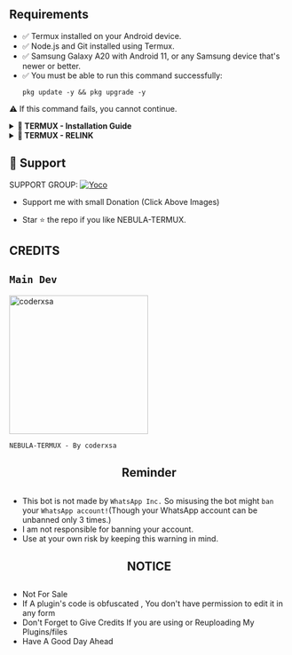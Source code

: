 ## Requirements

- ✅ Termux installed on your Android device.
- ✅ Node.js and Git installed using Termux.
- ✅ Samsung Galaxy A20 with Android 11, or any Samsung device that's newer or better.
- ✅ You must be able to run this command successfully:
    ```
    pkg update -y && pkg upgrade -y
    ```
 ⚠️ If this command fails, you cannot continue.


<details>
  <summary><strong>🚀 TERMUX - Installation Guide</strong></summary>

### Step 1: Install Dependencies

1. Update and upgrade your system packages to ensure everything is up to date and storage:
    ```
    termux-setup-storage
    ```
    ```
    pkg update -y && pkg upgrade -y
    ```

3. Install Node.js (JavaScript runtime) and Git (version control system):
    ```
    pkg install -y nodejs git
    ```

4. Clone the GitHub repository into your local machine:
    ```
    git clone https://github.com/coderxsa/nebulatm.git
    ```

5. Change into the directory of the cloned repository:
    ```
    cd nebulatm
    ```

6. Install the necessary dependencies for the project defined in `package.json`:
    ```
    npm install
    ```
    
7. Run the Node.js application, passing a specific phone number you want to use and get the login code:
    ```
    node index.js
    ```

9. To remove stat file 
    ```
    cd nebulatm
    ```
    ```
    rm -rf state
    ```
    ```
    node index.js
    ```
</details>

<details>
  <summary><strong>🚀 TERMUX - RELINK</strong></summary>

### Step 2: Relink Bot (If Necessary)

- If Termux disconnects, you can simply relink the bot by running the following commands:
    ```
    cd nebulatm
    node index.js
    ```

- If you removed the linked device, you need to follow **Step 1** again and reinstall the bot. To clear data on Termux:
    - Go to Android settings > Apps > Termux > Clear Data

- Reinstall the bot:
    ```
    git clone https://github.com/coderxsa/nebulatm.git
    cd nebulatm
    npm install
    node index.js
    ```
</details>

## 🤩 Support

SUPPORT GROUP: <a href="https://pay.yoco.com/ShopZa"><img alt="Yoco" src="https://a.storyblok.com/f/111633/600x120/efd2e37265/payment-strip.svg"/></a>
- Support me with small Donation (Click Above Images)

- Star ⭐ the repo if you like NEBULA-TERMUX.

## CREDITS 

## `Main Dev` 
<a href="https://github.com/coderxsa"><img src="https://avatars.githubusercontent.com/u/149763717?v=4" width="250" height="250" alt="coderxsa"/></a>
  
`NEBULA-TERMUX - By coderxsa`



<h2 align="center">  Reminder
</h2>
   
## 
- This bot is not made by `WhatsApp Inc.` So misusing the bot might `ban` your `WhatsApp account!`(Though your WhatsApp account can be unbanned only 3 times.)
- I am not responsible for banning your account.
- Use at your own risk by keeping this warning in mind.

<h2 align="center">  NOTICE
</h2>

## 
- Not For Sale
- If A plugin's code is obfuscated , You don't have permission to edit it in any form 
- Don't Forget to Give Credits If you are using or Reuploading My Plugins/files
- Have A Good Day Ahead
